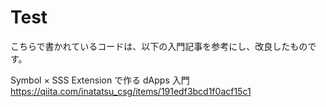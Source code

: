 # Test

こちらで書かれているコードは、以下の入門記事を参考にし、改良したものです。

Symbol × SSS Extension で作る dApps 入門
https://qiita.com/inatatsu_csg/items/191edf3bcd1f0acf15c1
